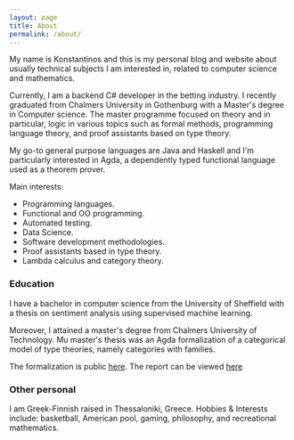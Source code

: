 ```yaml
---
layout: page
title: About
permalink: /about/
---
```


My name is Konstantinos and this is my personal blog and website about usually technical subjects I am interested in, related to computer science and mathematics.

Currently, I am a backend C# developer in the betting industry. I recently graduated from Chalmers University in Gothenburg with a Master's degree in Computer science. The master programme focused on theory and in particular, logic in various topics such as formal methods, programming language theory, and proof assistants based on type theory.

My go-to general purpose languages are Java and Haskell and I'm particularly interested in Agda, a dependently typed functional language used as a theorem prover.

Main interests:
- Programming languages.
- Functional and OO programming.
- Automated testing.
- Data Science.
- Software development methodologies.
- Proof assistants based in type theory.
- Lambda calculus and category theory.

### Education ###

I have a bachelor in computer science from the University of Sheffield with a thesis on sentiment analysis using supervised machine learning. 

Moreover, I attained a master's degree from Chalmers University of Technology. Μυ master's thesis was an Agda formalization of a categorical model of type theories, namely categories with families.

The formalization is public [here](https://github.com/superhaNds/cwfs).
The report can be viewed [here](/assets/thesis.pdf)

### Other personal

I am Greek-Finnish raised in Thessaloniki, Greece. Hobbies & Interests include: basketball, American pool, gaming, philosophy, and recreational mathematics.
